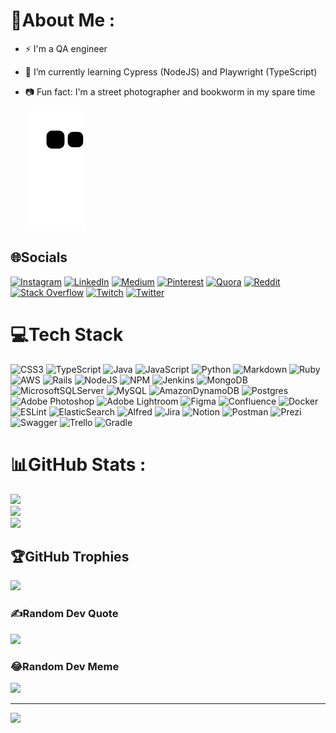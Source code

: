 # 💫About Me :
- ⚡ I'm a QA engineer
- 🌱 I’m currently learning Cypress (NodeJS) and Playwright (TypeScript)
- 📷  Fun fact: I'm a street photographer and bookworm in my spare time 

  ![Snake animation](https://github.com/davidsonluna/davidsonluna/blob/output/github-contribution-grid-snake.svg)
 
</div>

## 🌐Socials
[![Instagram](https://img.shields.io/badge/Instagram-%23E4405F.svg?logo=Instagram&logoColor=white)](https://instagram.com/davidsonluna) [![LinkedIn](https://img.shields.io/badge/LinkedIn-%230077B5.svg?logo=linkedin&logoColor=white)](https://linkedin.com/in/davidsonluna) [![Medium](https://img.shields.io/badge/Medium-12100E?logo=medium&logoColor=white)](https://medium.com/@davidsonluna) [![Pinterest](https://img.shields.io/badge/Pinterest-%23E60023.svg?logo=Pinterest&logoColor=white)](https://pinterest.com/davidsonluna) [![Quora](https://img.shields.io/badge/Quora-%23B92B27.svg?logo=Quora&logoColor=white)](https://quora.com/profile/Davidson-Luna) [![Reddit](https://img.shields.io/badge/Reddit-%23FF4500.svg?logo=Reddit&logoColor=white)](https://reddit.com/user/davidsonluna) [![Stack Overflow](https://img.shields.io/badge/-Stackoverflow-FE7A16?logo=stack-overflow&logoColor=white)](https://stackoverflow.com/users/6105918) [![Twitch](https://img.shields.io/badge/Twitch-%239146FF.svg?logo=Twitch&logoColor=white)](https://twitch.tv/davidsonluna) [![Twitter](https://img.shields.io/badge/Twitter-%231DA1F2.svg?logo=Twitter&logoColor=white)](https://twitter.com/davidsonluna) 

# 💻Tech Stack
![CSS3](https://img.shields.io/badge/css3-%231572B6.svg?style=for-the-badge&logo=css3&logoColor=white) ![TypeScript](https://img.shields.io/badge/TypeScript-2962ff?style=for-the-badge&logo=typescript&logoColor=white) ![Java](https://img.shields.io/badge/java-%23ED8B00.svg?style=for-the-badge&logo=java&logoColor=white) ![JavaScript](https://img.shields.io/badge/javascript-%23323330.svg?style=for-the-badge&logo=javascript&logoColor=%23F7DF1E) ![Python](https://img.shields.io/badge/python-3670A0?style=for-the-badge&logo=python&logoColor=ffdd54) ![Markdown](https://img.shields.io/badge/markdown-%23000000.svg?style=for-the-badge&logo=markdown&logoColor=white) ![Ruby](https://img.shields.io/badge/ruby-%23CC342D.svg?style=for-the-badge&logo=ruby&logoColor=white) ![AWS](https://img.shields.io/badge/AWS-%23FF9900.svg?style=for-the-badge&logo=amazon-aws&logoColor=white) ![Rails](https://img.shields.io/badge/rails-%23CC0000.svg?style=for-the-badge&logo=ruby-on-rails&logoColor=white) ![NodeJS](https://img.shields.io/badge/node.js-6DA55F?style=for-the-badge&logo=node.js&logoColor=white) ![NPM](https://img.shields.io/badge/NPM-%23000000.svg?style=for-the-badge&logo=npm&logoColor=white) ![Jenkins](https://img.shields.io/badge/jenkins-%232C5263.svg?style=for-the-badge&logo=jenkins&logoColor=white) ![MongoDB](https://img.shields.io/badge/MongoDB-%234ea94b.svg?style=for-the-badge&logo=mongodb&logoColor=white) ![MicrosoftSQLServer](https://img.shields.io/badge/Microsoft%20SQL%20Sever-CC2927?style=for-the-badge&logo=microsoft%20sql%20server&logoColor=white) ![MySQL](https://img.shields.io/badge/mysql-%2300f.svg?style=for-the-badge&logo=mysql&logoColor=white) ![AmazonDynamoDB](https://img.shields.io/badge/Amazon%20DynamoDB-4053D6?style=for-the-badge&logo=Amazon%20DynamoDB&logoColor=white) ![Postgres](https://img.shields.io/badge/postgres-%23316192.svg?style=for-the-badge&logo=postgresql&logoColor=white) ![Adobe Photoshop](https://img.shields.io/badge/adobephotoshop-%2331A8FF.svg?style=for-the-badge&logo=adobephotoshop&logoColor=white) ![Adobe Lightroom](https://img.shields.io/badge/Adobe%20Lightroom-31A8FF.svg?style=for-the-badge&logo=Adobe%20Lightroom&logoColor=white) 	![Figma](https://img.shields.io/badge/figma-%23F24E1E.svg?style=for-the-badge&logo=figma&logoColor=white) ![Confluence](https://img.shields.io/badge/confluence-%23172BF4.svg?style=for-the-badge&logo=confluence&logoColor=white) ![Docker](https://img.shields.io/badge/docker-%230db7ed.svg?style=for-the-badge&logo=docker&logoColor=white) ![ESLint](https://img.shields.io/badge/ESLint-4B3263?style=for-the-badge&logo=eslint&logoColor=white) ![ElasticSearch](https://img.shields.io/badge/-ElasticSearch-005571?style=for-the-badge&logo=elasticsearch) ![Alfred](https://img.shields.io/badge/alfred-%235C1F87.svg?style=for-the-badge&logo=alfred) ![Jira](https://img.shields.io/badge/jira-%230A0FFF.svg?style=for-the-badge&logo=jira&logoColor=white) ![Notion](https://img.shields.io/badge/Notion-%23000000.svg?style=for-the-badge&logo=notion&logoColor=white) ![Postman](https://img.shields.io/badge/Postman-FF6C37?style=for-the-badge&logo=postman&logoColor=white) ![Prezi](https://img.shields.io/badge/Prezi-%23000000.svg?style=for-the-badge&logo=Prezi&logoColor=white) ![Swagger](https://img.shields.io/badge/-Swagger-%23Clojure?style=for-the-badge&logo=swagger&logoColor=white) ![Trello](https://img.shields.io/badge/Trello-%23026AA7.svg?style=for-the-badge&logo=Trello&logoColor=white) ![Gradle](https://img.shields.io/badge/Gradle-02303A.svg?style=for-the-badge&logo=Gradle&logoColor=white)

# 📊GitHub Stats :
![](https://github-readme-stats.vercel.app/api?username=davidsonluna&theme=radical&hide_border=false&include_all_commits=false&count_private=false)<br/>
![](https://github-readme-streak-stats.herokuapp.com/?user=davidsonluna&theme=radical&hide_border=false)<br/>
![](https://github-readme-stats.vercel.app/api/top-langs/?username=davidsonluna&theme=radical&hide_border=false&include_all_commits=false&count_private=false&layout=compact)

## 🏆GitHub Trophies
![](https://github-profile-trophy.vercel.app/?username=davidsonluna&theme=discord&no-frame=false&no-bg=false&margin-w=4)

### ✍️Random Dev Quote
![](https://quotes-github-readme.vercel.app/api?type=horizontal&theme=tokyonight)

### 😂Random Dev Meme
<img src="https://random-memer.herokuapp.com/" width="512px"/>

---
![](https://komarev.com/ghpvc/?username=davidsonluna&label=Visitors+Count&color=brightgreen)
